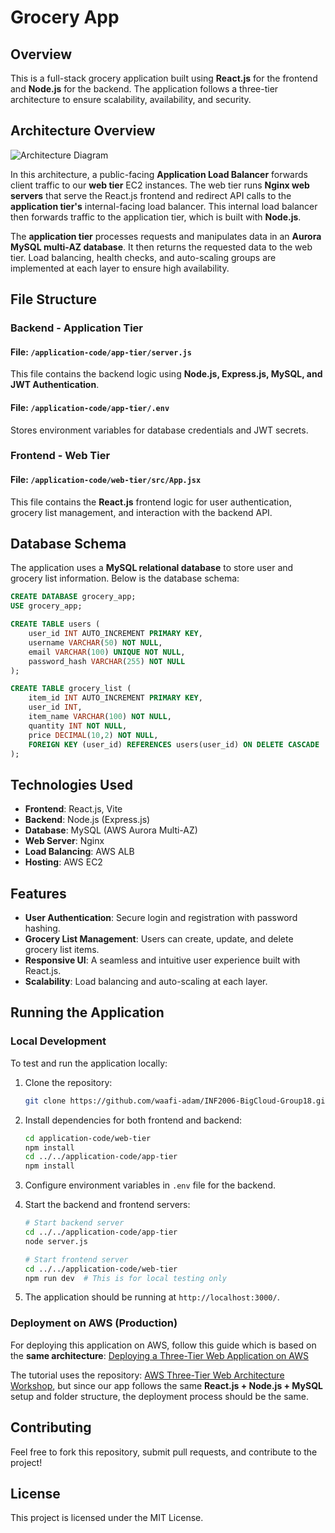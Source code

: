 # Grocery App

## Overview

This is a full-stack grocery application built using **React.js** for the frontend and **Node.js** for the backend. The application follows a three-tier architecture to ensure scalability, availability, and security.

## Architecture Overview

![Architecture Diagram](https://github.com/aws-samples/aws-three-tier-web-architecture-workshop/blob/main/application-code/web-tier/src/assets/3TierArch.png)

In this architecture, a public-facing **Application Load Balancer** forwards client traffic to our **web tier** EC2 instances. The web tier runs **Nginx web servers** that serve the React.js frontend and redirect API calls to the **application tier's** internal-facing load balancer. This internal load balancer then forwards traffic to the application tier, which is built with **Node.js**.

The **application tier** processes requests and manipulates data in an **Aurora MySQL multi-AZ database**. It then returns the requested data to the web tier. Load balancing, health checks, and auto-scaling groups are implemented at each layer to ensure high availability.

## File Structure

### Backend - Application Tier

#### File: `/application-code/app-tier/server.js`

This file contains the backend logic using **Node.js, Express.js, MySQL, and JWT Authentication**.

#### File: `/application-code/app-tier/.env`

Stores environment variables for database credentials and JWT secrets.

### Frontend - Web Tier

#### File: `/application-code/web-tier/src/App.jsx`

This file contains the **React.js** frontend logic for user authentication, grocery list management, and interaction with the backend API.

## Database Schema

The application uses a **MySQL relational database** to store user and grocery list information. Below is the database schema:

```sql
CREATE DATABASE grocery_app;
USE grocery_app;

CREATE TABLE users (
    user_id INT AUTO_INCREMENT PRIMARY KEY,
    username VARCHAR(50) NOT NULL,
    email VARCHAR(100) UNIQUE NOT NULL,
    password_hash VARCHAR(255) NOT NULL
);

CREATE TABLE grocery_list (
    item_id INT AUTO_INCREMENT PRIMARY KEY,
    user_id INT,
    item_name VARCHAR(100) NOT NULL,
    quantity INT NOT NULL,
    price DECIMAL(10,2) NOT NULL,
    FOREIGN KEY (user_id) REFERENCES users(user_id) ON DELETE CASCADE
);
```

## Technologies Used

- **Frontend**: React.js, Vite
- **Backend**: Node.js (Express.js)
- **Database**: MySQL (AWS Aurora Multi-AZ)
- **Web Server**: Nginx
- **Load Balancing**: AWS ALB
- **Hosting**: AWS EC2

## Features

- **User Authentication**: Secure login and registration with password hashing.
- **Grocery List Management**: Users can create, update, and delete grocery list items.
- **Responsive UI**: A seamless and intuitive user experience built with React.js.
- **Scalability**: Load balancing and auto-scaling at each layer.

## Running the Application

### Local Development

To test and run the application locally:

1. Clone the repository:
   ```sh
   git clone https://github.com/waafi-adam/INF2006-BigCloud-Group18.git
   ```
2. Install dependencies for both frontend and backend:
   ```sh
   cd application-code/web-tier
   npm install
   cd ../../application-code/app-tier
   npm install
   ```
3. Configure environment variables in `.env` file for the backend.
4. Start the backend and frontend servers:

   ```sh
   # Start backend server
   cd ../../application-code/app-tier
   node server.js

   # Start frontend server
   cd ../../application-code/web-tier
   npm run dev  # This is for local testing only
   ```

5. The application should be running at `http://localhost:3000/`.

### Deployment on AWS (Production)

For deploying this application on AWS, follow this guide which is based on the **same architecture**:
[Deploying a Three-Tier Web Application on AWS](https://www.youtube.com/watch?v=amiIcyt-J2A)

The tutorial uses the repository: [AWS Three-Tier Web Architecture Workshop](https://github.com/aws-samples/aws-three-tier-web-architecture-workshop.git), but since our app follows the same **React.js + Node.js + MySQL** setup and folder structure, the deployment process should be the same.

## Contributing

Feel free to fork this repository, submit pull requests, and contribute to the project!

## License

This project is licensed under the MIT License.
